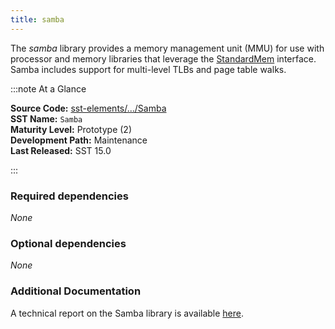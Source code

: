 ```yaml
---
title: samba
---
```


The *samba* library provides a memory management unit (MMU) for use with processor and memory libraries that leverage the [StandardMem](../../core/iface/StandardMem/class) interface. Samba includes support for multi-level TLBs and page table walks.

:::note At a Glance

**Source Code:** [sst-elements/.../Samba](https://github.com/sstsimulator/sst-elements/tree/master/src/sst/elements/samba) &nbsp;  
**SST Name:** `Samba` &nbsp;  
**Maturity Level:** Prototype (2) &nbsp;  
**Development Path:** Maintenance &nbsp;   
**Last Released:** SST 15.0

:::

### Required dependencies
*None*

### Optional dependencies
*None*

### Additional Documentation
A technical report on the Samba library is available [here](https://www.osti.gov/biblio/1528796).

